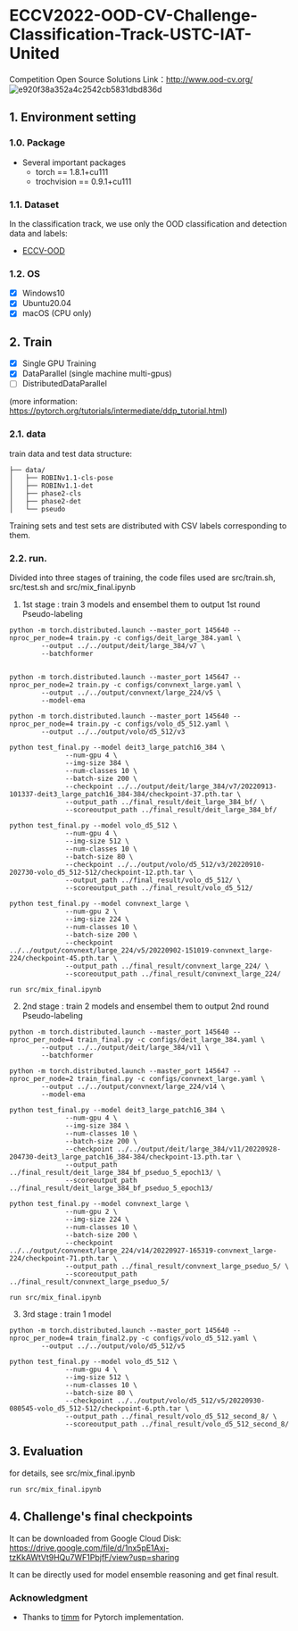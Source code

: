 # ECCV2022-OOD-CV-Challenge-Classification-Track-USTC-IAT-United
Competition Open Source Solutions
Link：http://www.ood-cv.org/
![e920f38a352a4c2542cb5831dbd836d](https://user-images.githubusercontent.com/49955700/199008592-0f9de187-715a-48d7-8ae1-2ed3c35e822e.jpg)



## 1. Environment setting 

### 1.0. Package
* Several important packages
    - torch == 1.8.1+cu111
    - trochvision == 0.9.1+cu111

### 1.1. Dataset
In the classification track, we use only the OOD classification and detection data and labels:
* [ECCV-OOD](https://github.com/eccv22-ood-workshop/ROBIN-dataset)

### 1.2. OS
- [x] Windows10
- [x] Ubuntu20.04
- [x] macOS (CPU only)

## 2. Train
- [x] Single GPU Training
- [x] DataParallel (single machine multi-gpus)
- [ ] DistributedDataParallel

(more information: https://pytorch.org/tutorials/intermediate/ddp_tutorial.html)

### 2.1. data
train data and test data structure:  
```
├── data/
│   ├── ROBINv1.1-cls-pose
│   ├── ROBINv1.1-det
│   ├── phase2-cls
│   ├── phase2-det
│   └── pseudo
```
  
Training sets and test sets are distributed with CSV labels corresponding to them.

### 2.2. run.
Divided into three stages of training, the code files used are src/train.sh, src/test.sh and src/mix_final.ipynb

1. 1st stage : train 3 models and ensembel them to output 1st round Pseudo-labeling
```
python -m torch.distributed.launch --master_port 145640 --nproc_per_node=4 train.py -c configs/deit_large_384.yaml \
        --output ../../output/deit/large_384/v7 \
        --batchformer


python -m torch.distributed.launch --master_port 145647 --nproc_per_node=2 train.py -c configs/convnext_large.yaml \
        --output ../../output/convnext/large_224/v5 \
        --model-ema

python -m torch.distributed.launch --master_port 145640 --nproc_per_node=4 train.py -c configs/volo_d5_512.yaml \
        --output ../../output/volo/d5_512/v3

python test_final.py --model deit3_large_patch16_384 \
              --num-gpu 4 \
              --img-size 384 \
              --num-classes 10 \
              --batch-size 200 \
              --checkpoint ../../output/deit/large_384/v7/20220913-101337-deit3_large_patch16_384-384/checkpoint-37.pth.tar \
              --output_path ../final_result/deit_large_384_bf/ \
              --scoreoutput_path ../final_result/deit_large_384_bf/

python test_final.py --model volo_d5_512 \
              --num-gpu 4 \
              --img-size 512 \
              --num-classes 10 \
              --batch-size 80 \
              --checkpoint ../../output/volo/d5_512/v3/20220910-202730-volo_d5_512-512/checkpoint-12.pth.tar \
              --output_path ../final_result/volo_d5_512/ \
              --scoreoutput_path ../final_result/volo_d5_512/

python test_final.py --model convnext_large \
              --num-gpu 2 \
              --img-size 224 \
              --num-classes 10 \
              --batch-size 200 \
              --checkpoint ../../output/convnext/large_224/v5/20220902-151019-convnext_large-224/checkpoint-45.pth.tar \
              --output_path ../final_result/convnext_large_224/ \
              --scoreoutput_path ../final_result/convnext_large_224/

run src/mix_final.ipynb
```

2. 2nd stage : train 2 models and ensembel them to output 2nd round Pseudo-labeling
```
python -m torch.distributed.launch --master_port 145640 --nproc_per_node=4 train_final.py -c configs/deit_large_384.yaml \
        --output ../../output/deit/large_384/v11 \
        --batchformer
 
python -m torch.distributed.launch --master_port 145647 --nproc_per_node=2 train_final.py -c configs/convnext_large.yaml \
        --output ../../output/convnext/large_224/v14 \
        --model-ema
 
python test_final.py --model deit3_large_patch16_384 \
              --num-gpu 4 \
              --img-size 384 \
              --num-classes 10 \
              --batch-size 200 \
              --checkpoint ../../output/deit/large_384/v11/20220928-204730-deit3_large_patch16_384-384/checkpoint-13.pth.tar \
              --output_path ../final_result/deit_large_384_bf_pseduo_5_epoch13/ \
              --scoreoutput_path ../final_result/deit_large_384_bf_pseduo_5_epoch13/

python test_final.py --model convnext_large \
              --num-gpu 2 \
              --img-size 224 \
              --num-classes 10 \
              --batch-size 200 \
              --checkpoint ../../output/convnext/large_224/v14/20220927-165319-convnext_large-224/checkpoint-71.pth.tar \
              --output_path ../final_result/convnext_large_pseduo_5/ \
              --scoreoutput_path ../final_result/convnext_large_pseduo_5/
              
run src/mix_final.ipynb
```


3. 3rd stage : train 1 model 
```
python -m torch.distributed.launch --master_port 145640 --nproc_per_node=4 train_final2.py -c configs/volo_d5_512.yaml \
        --output ../../output/volo/d5_512/v5

python test_final.py --model volo_d5_512 \
              --num-gpu 4 \
              --img-size 512 \
              --num-classes 10 \
              --batch-size 80 \
              --checkpoint ../../output/volo/d5_512/v5/20220930-080545-volo_d5_512-512/checkpoint-6.pth.tar \
              --output_path ../final_result/volo_d5_512_second_8/ \
              --scoreoutput_path ../final_result/volo_d5_512_second_8/
```



## 3. Evaluation
for details, see src/mix_final.ipynb
```
run src/mix_final.ipynb
```


## 4. Challenge's final checkpoints
It can be downloaded from Google Cloud Disk: https://drive.google.com/file/d/1nx5pE1Axj-tzKkAWtVt9HQu7WF1PbjfF/view?usp=sharing

It can be directly used for model ensemble reasoning and get final result.

### Acknowledgment

* Thanks to [timm](https://github.com/rwightman/pytorch-image-models) for Pytorch implementation.

